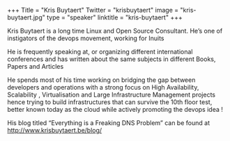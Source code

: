 +++
Title = "Kris Buytaert"
Twitter = "krisbuytaert"
image = "kris-buytaert.jpg"
type = "speaker"
linktitle = "kris-buytaert"
+++



Kris Buytaert is a long time Linux and Open Source Consultant. He’s one of instigators of the devops movement, working for Inuits

He is frequently speaking at, or organizing different international conferences and has written about the same subjects in different Books, Papers and Articles

He spends most of his time working on bridging the gap between developers and operations with a strong focus on High Availability, Scalability , Virtualisation and Large Infrastructure Management projects hence trying to build infrastructures that can survive the 10th floor test, better known today as the cloud while actively promoting the devops idea !

His blog titled “Everything is a Freaking DNS Problem” can be found at http://www.krisbuytaert.be/blog/


